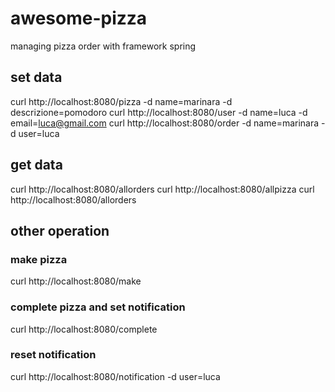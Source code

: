 # awesome-pizza
managing pizza order with framework spring

## set data
curl http://localhost:8080/pizza -d name=marinara -d descrizione=pomodoro
curl http://localhost:8080/user -d name=luca -d email=luca@gmail.com
curl http://localhost:8080/order -d name=marinara -d user=luca


## get data
curl http://localhost:8080/allorders
curl http://localhost:8080/allpizza
curl http://localhost:8080/allorders


## other operation

### make pizza
curl http://localhost:8080/make
### complete pizza and set notification
curl http://localhost:8080/complete
### reset notification
curl http://localhost:8080/notification -d user=luca
